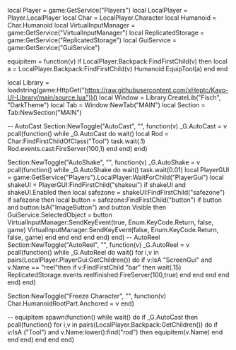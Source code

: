 
local Player = game:GetService("Players")
local LocalPlayer = Player.LocalPlayer
local Char = LocalPlayer.Character
local Humanoid = Char.Humanoid
local VirtualInputManager = game:GetService("VirtualInputManager")
local ReplicatedStorage = game:GetService("ReplicatedStorage")
local GuiService = game:GetService("GuiService")

equipitem = function(v)
if LocalPlayer.Backpack:FindFirstChild(v) then
    local a = LocalPlayer.Backpack:FindFirstChild(v)
        Humanoid:EquipTool(a)
    end
end


local Library = loadstring(game:HttpGet("https://raw.githubusercontent.com/xHeptc/Kavo-UI-Library/main/source.lua"))()
local Window = Library.CreateLib("Fisch", "DarkTheme")
local Tab = Window:NewTab("MAIN")
local Section = Tab:NewSection("MAIN")

-- AutoCast
Section:NewToggle("AutoCast", "", function(v)
_G.AutoCast = v
     pcall(function()
while _G.AutoCast do wait()
    local Rod = Char:FindFirstChildOfClass("Tool")
                task.wait(.1)
                    Rod.events.cast:FireServer(100,1)
        end
    end)
end)

Section:NewToggle("AutoShake", "", function(v)
    _G.AutoShake = v
pcall(function()
while _G.AutoShake do wait()
              task.wait(0.01)
                local PlayerGUI = game:GetService("Players").LocalPlayer:WaitForChild("PlayerGui")
                local shakeUI = PlayerGUI:FindFirstChild("shakeui")
                if shakeUI and shakeUI.Enabled then
                    local safezone = shakeUI:FindFirstChild("safezone")
                    if safezone then
                        local button = safezone:FindFirstChild("button")
                        if button and button:IsA("ImageButton") and button.Visible then
                                GuiService.SelectedObject = button
                                VirtualInputManager:SendKeyEvent(true, Enum.KeyCode.Return, false, game)
                                VirtualInputManager:SendKeyEvent(false, Enum.KeyCode.Return, false, game)
                    end
                end
            end
        end
    end)
end)
-- AutoReel
Section:NewToggle("AutoReel", "", function(v)
     _G.AutoReel = v
pcall(function()
    while _G.AutoReel do wait()
            for i,v in pairs(LocalPlayer.PlayerGui:GetChildren()) do
                if v:IsA "ScreenGui" and v.Name == "reel"then
                    if v:FindFirstChild "bar" then
                        wait(.15)
                            ReplicatedStorage.events.reelfinished:FireServer(100,true)
                    end
                end
            end
        end
    end)
end)

Section:NewToggle("Freeze Character", "", function(v)
    Char.HumanoidRootPart.Anchored = v
end)

-- equipitem
spawn(function()
    while wait() do
        if _G.AutoCast then
            pcall(function()
                for i,v in pairs(LocalPlayer.Backpack:GetChildren()) do
                    if v:IsA ("Tool") and v.Name:lower():find("rod") then
                    equipitem(v.Name)
                    end
                end
            end)
        end
    end
end)
